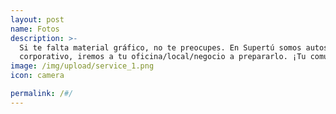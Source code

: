 ```yaml
---
layout: post
name: Fotos
description: >-
  Si te falta material gráfico, no te preocupes. En Supertú somos autosuficientes, si nos falta material
  corporativo, iremos a tu oficina/local/negocio a prepararlo. ¡Tu comunidad estará encantada con tu contenido!
image: /img/upload/service_1.png
icon: camera

permalink: /#/
---
```


